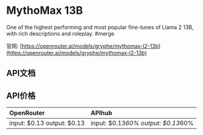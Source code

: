 # MythoMax 13B

One of the highest performing and most popular fine-tunes of Llama 2 13B, with rich descriptions and roleplay. #merge

官网: [https://openrouter.ai/models/gryphe/mythomax-l2-13b](https://openrouter.ai/models/gryphe/mythomax-l2-13b)

## API文档



## API价格

| OpenRouter | APIhub |
|:---|:---|
| input: $0.13 output: $0.13 | input: $0.13*60% output: $0.13*60% |
